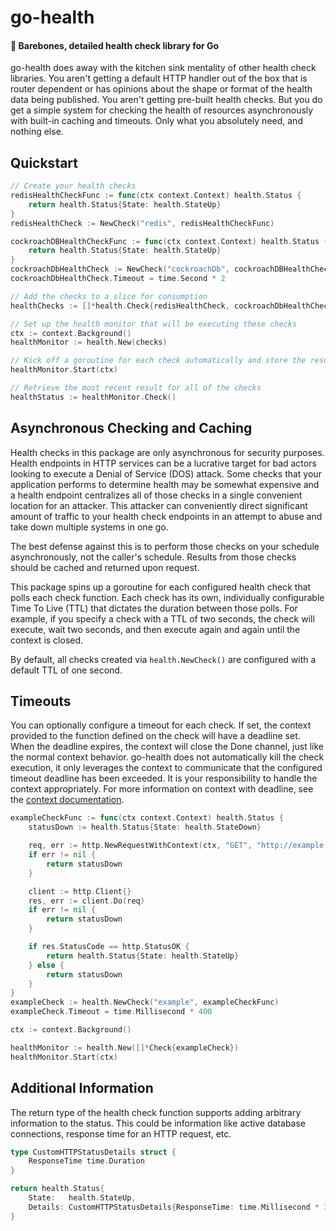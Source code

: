 # go-health
#### 🏥 Barebones, detailed health check library for Go
go-health does away with the kitchen sink mentality of other health check libraries. You aren't getting a default HTTP
handler out of the box that is router dependent or has opinions about the shape or format of the health data being
published. You aren't getting pre-built health checks. But you do get a simple system for checking the health of
resources asynchronously with built-in caching and timeouts. Only what you absolutely need, and nothing else.

## Quickstart
```go
// Create your health checks
redisHealthCheckFunc := func(ctx context.Context) health.Status {
    return health.Status{State: health.StateUp}
}
redisHealthCheck := NewCheck("redis", redisHealthCheckFunc)

cockroachDBHealthCheckFunc := func(ctx context.Context) health.Status {
    return health.Status{State: health.StateUp}
}
cockroachDbHealthCheck := NewCheck("cockroachDb", cockroachDBHealthCheckFunc)
cockroachDbHealthCheck.Timeout = time.Second * 2

// Add the checks to a slice for consumption
healthChecks := []*health.Check{redisHealthCheck, cockroachDbHealthCheck}

// Set up the health monitor that will be executing these checks
ctx := context.Background()
healthMonitor := health.New(checks)

// Kick off a goroutine for each check automatically and store the results on the original check
healthMonitor.Start(ctx)

// Retrieve the most recent result for all of the checks
healthStatus := healthMonitor.Check()
```

## Asynchronous Checking and Caching
Health checks in this package are only asynchronous for security purposes. Health endpoints in HTTP services can be a
lucrative target for bad actors looking to execute a Denial of Service (DOS) attack. Some checks that your application
performs to determine health may be somewhat expensive and a health endpoint centralizes all of those checks in a
single convenient location for an attacker. This attacker can conveniently direct significant amount of traffic to your
health check endpoints in an attempt to abuse and take down multiple systems in one go.

The best defense against this is to perform those checks on your schedule asynchronously, not the caller's schedule.
Results from those checks should be cached and returned upon request.

This package spins up a goroutine for each configured health check that polls each check function. Each check has its
own, individually configurable Time To Live (TTL) that dictates the duration between those polls. For example, if you
specify a check with a TTL of two seconds, the check will execute, wait two seconds, and then execute again and again
until the context is closed.

By default, all checks created via `health.NewCheck()` are configured with a default TTL of one second.

## Timeouts
You can optionally configure a timeout for each check. If set, the context provided to the function defined on the
check will have a deadline set. When the deadline expires, the context will close the Done channel, just like the
normal context behavior. go-health does not automatically kill the check execution, it only leverages the context
to communicate that the configured timeout deadline has been exceeded. It is your responsibility to handle the context
appropriately. For more information on context with deadline, see the
[context documentation](https://pkg.go.dev/context#WithDeadline).


```go
exampleCheckFunc := func(ctx context.Context) health.Status {
    statusDown := health.Status{State: health.StateDown}

    req, err := http.NewRequestWithContext(ctx, "GET", "http://example.com", nil)
    if err != nil {
        return statusDown
    }

    client := http.Client{}
    res, err := client.Do(req)
    if err != nil {
        return statusDown
    }

    if res.StatusCode == http.StatusOK {
        return health.Status{State: health.StateUp}
    } else {
        return statusDown
    }
}
exampleCheck := health.NewCheck("example", exampleCheckFunc)
exampleCheck.Timeout = time.Millisecond * 400

ctx := context.Background()

healthMonitor := health.New([]*Check{exampleCheck})
healthMonitor.Start(ctx)
```

## Additional Information
The return type of the health check function supports adding arbitrary information to the status. This could be
information like active database connections, response time for an HTTP request, etc.

```go
type CustomHTTPStatusDetails struct {
    ResponseTime time.Duration
}
```

```go
return health.Status{
    State:   health.StateUp,
    Details: CustomHTTPStatusDetails{ResponseTime: time.Millisecond * 352},
}
